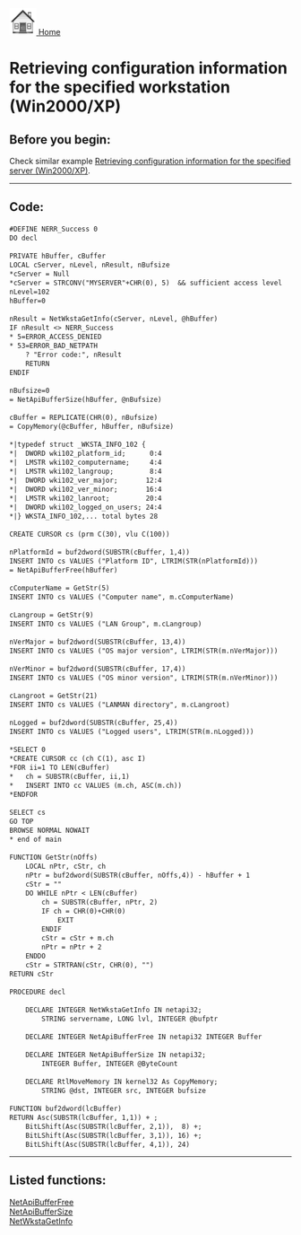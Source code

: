 [<img src="../images/home.png"> Home ](https://github.com/VFPX/Win32API)  

# Retrieving configuration information for the specified workstation (Win2000/XP)

## Before you begin:
Check similar example [Retrieving configuration information for the specified server (Win2000/XP)](sample_425.md).  
  
***  


## Code:
```foxpro  
#DEFINE NERR_Success 0
DO decl

PRIVATE hBuffer, cBuffer
LOCAL cServer, nLevel, nResult, nBufsize
*cServer = Null
*cServer = STRCONV("MYSERVER"+CHR(0), 5)  && sufficient access level
nLevel=102
hBuffer=0

nResult = NetWkstaGetInfo(cServer, nLevel, @hBuffer)
IF nResult <> NERR_Success
* 5=ERROR_ACCESS_DENIED
* 53=ERROR_BAD_NETPATH
	? "Error code:", nResult
	RETURN
ENDIF

nBufsize=0
= NetApiBufferSize(hBuffer, @nBufsize)

cBuffer = REPLICATE(CHR(0), nBufsize)
= CopyMemory(@cBuffer, hBuffer, nBufsize)

*|typedef struct _WKSTA_INFO_102 {
*|  DWORD wki102_platform_id;      0:4
*|  LMSTR wki102_computername;     4:4
*|  LMSTR wki102_langroup;         8:4
*|  DWORD wki102_ver_major;       12:4
*|  DWORD wki102_ver_minor;       16:4
*|  LMSTR wki102_lanroot;         20:4
*|  DWORD wki102_logged_on_users; 24:4
*|} WKSTA_INFO_102,... total bytes 28

CREATE CURSOR cs (prm C(30), vlu C(100))

nPlatformId = buf2dword(SUBSTR(cBuffer, 1,4))
INSERT INTO cs VALUES ("Platform ID", LTRIM(STR(nPlatformId)))
= NetApiBufferFree(hBuffer)

cComputerName = GetStr(5)
INSERT INTO cs VALUES ("Computer name", m.cComputerName)

cLangroup = GetStr(9)
INSERT INTO cs VALUES ("LAN Group", m.cLangroup)

nVerMajor = buf2dword(SUBSTR(cBuffer, 13,4))
INSERT INTO cs VALUES ("OS major version", LTRIM(STR(m.nVerMajor)))

nVerMinor = buf2dword(SUBSTR(cBuffer, 17,4))
INSERT INTO cs VALUES ("OS minor version", LTRIM(STR(m.nVerMinor)))

cLangroot = GetStr(21)
INSERT INTO cs VALUES ("LANMAN directory", m.cLangroot)

nLogged = buf2dword(SUBSTR(cBuffer, 25,4))
INSERT INTO cs VALUES ("Logged users", LTRIM(STR(m.nLogged)))

*SELECT 0
*CREATE CURSOR cc (ch C(1), asc I)
*FOR ii=1 TO LEN(cBuffer)
*	ch = SUBSTR(cBuffer, ii,1)
*	INSERT INTO cc VALUES (m.ch, ASC(m.ch))
*ENDFOR

SELECT cs
GO TOP
BROWSE NORMAL NOWAIT
* end of main

FUNCTION GetStr(nOffs)
	LOCAL nPtr, cStr, ch
	nPtr = buf2dword(SUBSTR(cBuffer, nOffs,4)) - hBuffer + 1
	cStr = ""
	DO WHILE nPtr < LEN(cBuffer)
		ch = SUBSTR(cBuffer, nPtr, 2)
		IF ch = CHR(0)+CHR(0)
			EXIT
		ENDIF
		cStr = cStr + m.ch
		nPtr = nPtr + 2
	ENDDO
	cStr = STRTRAN(cStr, CHR(0), "")
RETURN cStr

PROCEDURE decl

	DECLARE INTEGER NetWkstaGetInfo IN netapi32;
		STRING servername, LONG lvl, INTEGER @bufptr

	DECLARE INTEGER NetApiBufferFree IN netapi32 INTEGER Buffer

	DECLARE INTEGER NetApiBufferSize IN netapi32;
		INTEGER Buffer, INTEGER @ByteCount

	DECLARE RtlMoveMemory IN kernel32 As CopyMemory;
		STRING @dst, INTEGER src, INTEGER bufsize

FUNCTION buf2dword(lcBuffer)
RETURN Asc(SUBSTR(lcBuffer, 1,1)) + ;
	BitLShift(Asc(SUBSTR(lcBuffer, 2,1)),  8) +;
	BitLShift(Asc(SUBSTR(lcBuffer, 3,1)), 16) +;
	BitLShift(Asc(SUBSTR(lcBuffer, 4,1)), 24)  
```  
***  


## Listed functions:
[NetApiBufferFree](../libraries/netapi32/NetApiBufferFree.md)  
[NetApiBufferSize](../libraries/netapi32/NetApiBufferSize.md)  
[NetWkstaGetInfo](../libraries/netapi32/NetWkstaGetInfo.md)  
